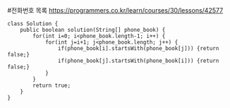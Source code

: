 #전화번호 목록
https://programmers.co.kr/learn/courses/30/lessons/42577

```
class Solution {
    public boolean solution(String[] phone_book) {
        for(int i=0; i<phone_book.length-1; i++) {
            for(int j=i+1; j<phone_book.length; j++) {
                if(phone_book[i].startsWith(phone_book[j])) {return false;}
                if(phone_book[j].startsWith(phone_book[i])) {return false;}
            }
        }
        return true;
    }
}
```
